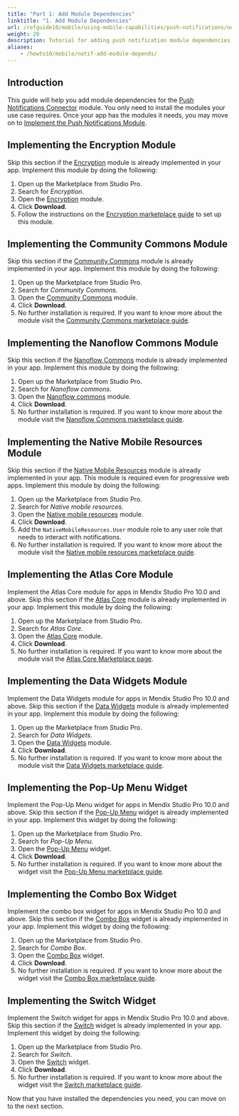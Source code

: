 ```yaml
---
title: "Part 1: Add Module Dependencies"
linktitle: "1. Add Module Dependencies"
url: /refguide10/mobile/using-mobile-capabilities/push-notifications/notif-add-module-depends/
weight: 20
description: Tutorial for adding push notification module dependencies.
aliases:
    - /howto10/mobile/notif-add-module-depends/
---
```


## Introduction

This guide will help you add module dependencies for the [Push Notifications Connector](/appstore/modules/push-notifications/) module. You only need to install the modules your use case requires. Once your app has the modules it needs, you may move on to [Implement the Push Notifications Module](/refguide10/mobile/using-mobile-capabilities/push-notifications/notif-implement-module/).

## Implementing the Encryption Module

Skip this section if the [Encryption](/appstore/modules/encryption/) module is already implemented in your app. Implement this module by doing the following:

1. Open up the Marketplace from Studio Pro.
1. Search for *Encryption*.
1. Open the [Encryption](https://marketplace.mendix.com/link/component/1011) module. 
1. Click **Download**.
1. Follow the instructions on the [Encryption marketplace guide](/appstore/modules/encryption/) to set up this module.

## Implementing the Community Commons Module

Skip this section if the [Community Commons](https://marketplace.mendix.com/link/component/170) module is already implemented in your app. Implement this module by doing the following:

1. Open up the Marketplace from Studio Pro.
1. Search for *Community Commons*.
1. Open the [Community Commons](https://marketplace.mendix.com/link/component/170) module.
1. Click **Download**.
1. No further installation is required. If you want to know more about the module visit the [Community Commons marketplace guide](/appstore/modules/community-commons-function-library/).

## Implementing the Nanoflow Commons Module

Skip this section if the [Nanoflow Commons](https://marketplace.mendix.com/link/component/109515/Mendix/Nanoflow-Commons) module is already implemented in your app. Implement this module by doing the following:

1. Open up the Marketplace from Studio Pro.
1. Search for *Nanoflow commons*.
1. Open the [Nanoflow commons](https://marketplace.mendix.com/link/component/109515/Mendix/Nanoflow-Commons) module.
1. Click **Download**.
1. No further installation is required. If you want to know more about the module visit the [Nanoflow Commons marketplace guide](/appstore/modules/nanoflow-commons/).

## Implementing the Native Mobile Resources Module

Skip this section if the [Native Mobile Resources](https://marketplace.mendix.com/link/component/109513/Mendix/Native-Mobile-Resources) module is already implemented in your app. This module is required even for progressive web apps. Implement this module by doing the following:

1. Open up the Marketplace from Studio Pro.
1. Search for *Native mobile resources*.
1. Open the [Native mobile resources](https://marketplace.mendix.com/link/component/109513/Mendix/Native-Mobile-Resources) module.
1. Click **Download**.
1. Add the `NativeMobileResources.User` module role to any user role that needs to interact with notifications.
1. No further installation is required. If you want to know more about the module visit the [Native mobile resources marketplace guide](/appstore/modules/native-mobile-resources/).

## Implementing the Atlas Core Module

Implement the Atlas Core module for apps in Mendix Studio Pro 10.0 and above. Skip this section if the [Atlas Core](https://marketplace.mendix.com/link/component/117187/Mendix/Atlas-Core) module is already implemented in your app. Implement this module by doing the following:

1. Open up the Marketplace from Studio Pro.
1. Search for *Atlas Core*.
1. Open the [Atlas Core](https://marketplace.mendix.com/link/component/117187/Mendix/Atlas-Core) module.
1. Click **Download**.
1. No further installation is required. If you want to know more about the module visit the [Atlas Core Marketplace page](https://marketplace.mendix.com/link/component/117187/Mendix/Atlas-Core).

## Implementing the Data Widgets Module

Implement the Data Widgets module for apps in Mendix Studio Pro 10.0 and above. Skip this section if the [Data Widgets](https://marketplace.mendix.com/link/component/116540/Mendix/Data-Widgets) module is already implemented in your app. Implement this module by doing the following:

1. Open up the Marketplace from Studio Pro.
1. Search for *Data Widgets*.
1. Open the [Data Widgets](https://marketplace.mendix.com/link/component/116540/Mendix/Data-Widgets) module.
1. Click **Download**.
1. No further installation is required. If you want to know more about the module visit the [Data Widgets marketplace guide](/appstore/modules/data-widgets/).

## Implementing the Pop-Up Menu Widget

Implement the Pop-Up Menu widget for apps in Mendix Studio Pro 10.0 and above. Skip this section if the [Pop-Up Menu](https://marketplace.mendix.com/link/component/115826/Mendix/Pop-Up-Menu) widget is already implemented in your app. Implement this widget by doing the following:

1. Open up the Marketplace from Studio Pro.
1. Search for *Pop-Up Menu*.
1. Open the [Pop-Up Menu](https://marketplace.mendix.com/link/component/115826/Mendix/Pop-Up-Menu) widget.
1. Click **Download**.
1. No further installation is required. If you want to know more about the widget visit the [Pop-Up Menu marketplace guide](/appstore/widgets/popup-menu/).

## Implementing the Combo Box Widget

Implement the combo box widget for apps in Mendix Studio Pro 10.0 and above. Skip this section if the [Combo Box](https://marketplace.mendix.com/link/component/219304/Mendix/ComboBox) widget is already implemented in your app. Implement this widget by doing the following:

1. Open up the Marketplace from Studio Pro.
1. Search for *Combo Box*.
1. Open the [Combo Box](https://marketplace.mendix.com/link/component/219304/Mendix/ComboBox) widget.
1. Click **Download**.
1. No further installation is required. If you want to know more about the widget visit the [Combo Box marketplace guide](/appstore/widgets/combobox/).

## Implementing the Switch Widget

Implement the Switch widget for apps in Mendix Studio Pro 10.0 and above. Skip this section if the [Switch](https://marketplace.mendix.com/link/component/50324/Mendix/Switch) widget is already implemented in your app. Implement this widget by doing the following:

1. Open up the Marketplace from Studio Pro.
1. Search for *Switch*.
1. Open the [Switch](https://marketplace.mendix.com/link/component/50324/Mendix/Switch) widget.
1. Click **Download**.
1. No further installation is required. If you want to know more about the widget visit the [Switch marketplace guide](/appstore/widgets/switch/).

Now that you have installed the dependencies you need, you can move on to the next section.
